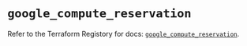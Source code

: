 # `google_compute_reservation`

Refer to the Terraform Registory for docs: [`google_compute_reservation`](https://registry.terraform.io/providers/hashicorp/google/4.63.0/docs/resources/compute_reservation).
